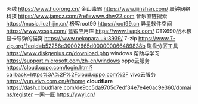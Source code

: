 火绒
https://www.huorong.cn/
金山毒霸
https://www.ijinshan.com/
晨钟网络科技
https://www.jamcz.com/?ref=www.dhw22.com
音乐直链搜索
https://music.liuzhijin.cn/
极客root99
https://root99.cn
异星软件空间
https://www.yxssp.com/
蓝鲨应用库
https://www.lsapk.com/
GTX690战术核显卡导弹的猫窝
https://www.nekopara.uk:3939/
7-zip
https://www.7-zip.org/?eqid=b52256e30002665d000000066489838b
磁盘分区工具
https://www.diskgenius.cn/download.php
windows 帮助与学习
https://support.microsoft.com/zh-cn/windows
oppo云服务
https://cloud.oppo.com/login.html?callback=https%3A%2F%2Fcloud.oppo.com%2F
vivo云服务
https://yun.vivo.com.cn/#/home
**cloudflare**
https://dash.cloudflare.com/de9cc5da9705c7edf34e7e4e0ac9e360/domains/register
一网一匠
https://ywyj.cn/